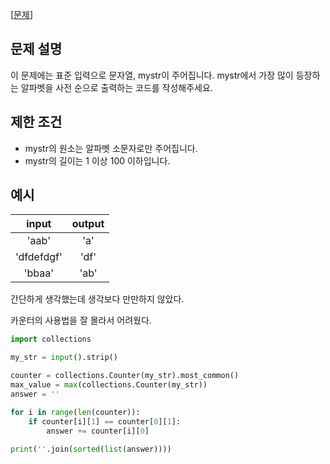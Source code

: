 [[문제](https://programmers.co.kr/learn/courses/4008/lessons/13246)]



## 문제 설명

이 문제에는 표준 입력으로 문자열, mystr이 주어집니다. mystr에서 가장 많이 등장하는 알파벳을 사전 순으로 출력하는 코드를 작성해주세요.

## 제한 조건

- mystr의 원소는 알파벳 소문자로만 주어집니다.
- mystr의 길이는 1 이상 100 이하입니다.

## 예시

| input | output |
| :---------: | :---: |
|    'aab'     |  'a'   |
|  'dfdefdgf'  |  'df'  |
|    'bbaa'    |  'ab'  |



간단하게 생각했는데 생각보다 만만하지 않았다.

카운터의 사용법을 잘 몰라서 어려웠다.


```python
import collections

my_str = input().strip()

counter = collections.Counter(my_str).most_common()
max_value = max(collections.Counter(my_str))
answer = ''

for i in range(len(counter)):
    if counter[i][1] == counter[0][1]:
        answer += counter[i][0]
        
print(''.join(sorted(list(answer))))
```

